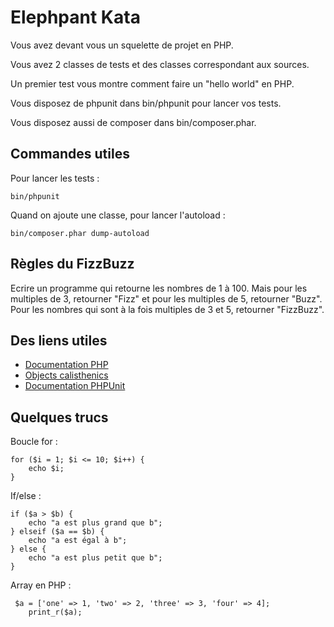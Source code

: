 # Elephpant Kata

Vous avez devant vous un squelette de projet en PHP.

Vous avez 2 classes de tests et des classes correspondant aux sources.

Un premier test vous montre comment faire un "hello world" en PHP.

Vous disposez de phpunit dans bin/phpunit pour lancer vos tests.

Vous disposez aussi de composer dans bin/composer.phar.

<h2>Commandes utiles</h2>

Pour lancer les tests : 

```
bin/phpunit
```

Quand on ajoute une classe, pour lancer l'autoload : 

```
bin/composer.phar dump-autoload
```

## Règles du FizzBuzz
Ecrire un programme qui retourne les nombres de 1 à 100. Mais pour les multiples de 3, retourner "Fizz" et pour les multiples de 5, retourner "Buzz". Pour les nombres qui sont à la fois multiples de 3 et 5, retourner "FizzBuzz".

## Des liens utiles

* [Documentation PHP](https://secure.php.net/docs.php)
* [Objects calisthenics](http://williamdurand.fr/2013/06/03/object-calisthenics/)
* [Documentation PHPUnit](https://phpunit.de/manual/current/en/index.html)

## Quelques trucs 
Boucle for :

```
for ($i = 1; $i <= 10; $i++) {
    echo $i;
}
```

If/else :

```
if ($a > $b) {
    echo "a est plus grand que b";
} elseif ($a == $b) {
    echo "a est égal à b";
} else {
    echo "a est plus petit que b";
}
```

Array en PHP :

```
 $a = ['one' => 1, 'two' => 2, 'three' => 3, 'four' => 4];
    print_r($a);
```
